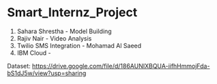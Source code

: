 # Smart_Internz_Project

1) Sahara Shrestha - Model Building
2) Rajiv Nair - Video Analysis
3) Twilio SMS Integration - Mohamad Al Saeed
4) IBM Cloud -

Dataset: https://drive.google.com/file/d/186AUNIXBQUA-iifhHmmojFda-bS1dJ5w/view?usp=sharing
